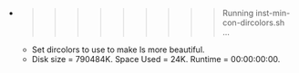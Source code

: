 * >>>>>>>>> Running inst-min-con-dircolors.sh ...
  * Set dircolors to use  to make ls more beautiful.
  * Disk size = 790484K. Space Used = 24K. Runtime = 00:00:00:00.
